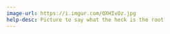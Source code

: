 ```yaml
---
image-url: https://i.imgur.com/QXHIvOz.jpg
help-desc: Picture to say what the heck is the root
---
```

